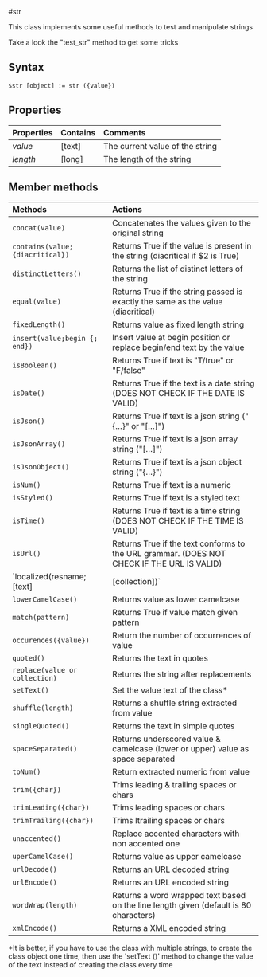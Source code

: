 #str

This class implements some useful methods to test and manipulate strings

Take a look the "test_str" method to get some tricks

## Syntax

`$str [object] := str ({value})`

## Properties

 Properties     | Contains       | Comments 
:------------   |:-------------  |:------------- 
*value*         | [text]         |The current value of the string
*length*        | [long]         |The length of the string

## Member methods

 Methods                       | Actions
 :-------------                |:-------------
`concat(value)`|Concatenates the values ​​given to the original string
`contains(value;{diacritical})`|Returns True if the value is present in the string (diacritical if $2 is True)
`distinctLetters()`|Returns the list of distinct letters of the string
`equal(value)`|Returns True if the string passed is exactly the same as the value (diacritical)
`fixedLength()`|Returns value as fixed length string
`insert(value;begin {; end})`|Insert value at begin position or replace begin/end text by the value
`isBoolean()`|Returns True if text is "T/true" or "F/false"
`isDate()`|Returns True if the text is a date string (DOES NOT CHECK IF THE DATE IS VALID)
`isJson()`|Returns True if text is a json string ("{…}" or "[…]")
`isJsonArray()`|Returns True if text is a json array string ("[…]")
`isJsonObject()`|Returns True if text is a json object string ("{…}")
`isNum()`|Returns True if text is a numeric
`isStyled()`|Returns True if text is a styled text
`isTime()`|Returns True if text is a time string (DOES NOT CHECK IF THE TIME IS VALID)
`isUrl()`|Returns True if the text conforms to the URL grammar. (DOES NOT CHECK IF THE URL IS VALID)
`localized(resname;[text] | [collection])`|Returns the localized string & made replacement if any
`lowerCamelCase()`|Returns value as lower camelcase
`match(pattern)`|Returns True if value match given pattern
`occurences({value})`|Return the number of occurrences of value
`quoted()`|Returns the text in quotes
`replace(value or collection)`|Returns the string after replacements
`setText()`|Set the value text of the class*
`shuffle(length)`|Returns a shuffle string extracted from value
`singleQuoted()`|Returns the text in simple quotes
`spaceSeparated()`|Returns underscored value & camelcase (lower or upper) value as space separated
`toNum()`|Return extracted numeric from value
`trim({char})`|Trims leading & trailing spaces or chars
`trimLeading({char})`|Trims leading spaces or chars
`trimTrailing({char})`|Trims ltrailing spaces or chars
`unaccented()`|Replace accented characters with non accented one
`uperCamelCase()`|Returns value as upper camelcase
`urlDecode()`|Returns an URL decoded string
`urlEncode()`|Returns an URL encoded string
`wordWrap(length)`|Returns a word wrapped text based on the line length given (default is 80 characters)
`xmlEncode()`|Returns a XML encoded string

*It is better, if you have to use the class with multiple strings, to create the class object one time, then use the 'setText ()' method to change the value of the text instead of creating the class every time
